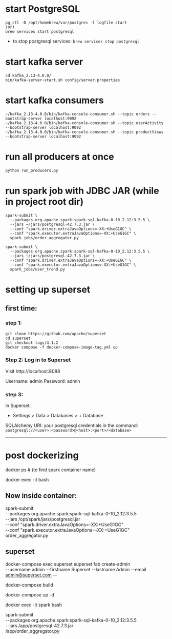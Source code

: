 
# start PostgreSQL
```
pg_ctl -D /opt/homebrew/var/postgres -l logfile start
(or)
brew services start postgresql
```

- to stop postgresql services:
`brew services stop postgresql`

# start kafka server
```
cd kafka_2.13-4.0.0/ 
bin/kafka-server-start.sh config/server.properties
```

# start kafka consumers
```
~/kafka_2.13-4.0.0/bin/kafka-console-consumer.sh --topic orders --bootstrap-server localhost:9092
~/kafka_2.13-4.0.0/bin/kafka-console-consumer.sh --topic userActivity --bootstrap-server localhost:9092
~/kafka_2.13-4.0.0/bin/kafka-console-consumer.sh --topic productViews --bootstrap-server localhost:9092
```

# run all producers at once
`python run_producers.py`


# run spark job with JDBC JAR (while in project root dir)
```
spark-submit \
  --packages org.apache.spark:spark-sql-kafka-0-10_2.12:3.5.5 \
  --jars ~/jars/postgresql-42.7.3.jar \
  --conf "spark.driver.extraJavaOptions=-XX:+UseG1GC" \
  --conf "spark.executor.extraJavaOptions=-XX:+UseG1GC" \
  spark_jobs/order_aggregator.py
```

```
spark-submit \
  --packages org.apache.spark:spark-sql-kafka-0-10_2.12:3.5.5 \
  --jars ~/jars/postgresql-42.7.3.jar \
  --conf "spark.driver.extraJavaOptions=-XX:+UseG1GC" \
  --conf "spark.executor.extraJavaOptions=-XX:+UseG1GC" \
  spark_jobs/user_trend.py
```

# setting up superset
## first time:
### step 1:
```
git clone https://github.com/apache/superset
cd superset
git checkout tags/4.1.2
docker compose -f docker-compose-image-tag.yml up
```

### Step 2: Log in to Superset
Visit http://localhost:8088

Username: admin
Password: admin

### step 3:
In Superset:
- Settings > Data > Databases > + Database

SQLAlchemy URI:
your postgresql credentials in the command:
`postgresql://<user>:<password>@<host>:<port>/<database>`

---

# post dockerizing

docker ps   # (to find spark container name)

docker exec -it <your-spark-container-name> bash

## Now inside container:
spark-submit \
  --packages org.apache.spark:spark-sql-kafka-0-10_2.12:3.5.5 \
  --jars /opt/spark/jars/postgresql.jar \
  --conf "spark.driver.extraJavaOptions=-XX:+UseG1GC" \
  --conf "spark.executor.extraJavaOptions=-XX:+UseG1GC" \
  order_aggregator.py

## superset
docker-compose exec superset superset fab create-admin \
   --username admin --firstname Superset --lastname Admin --email admin@superset.com --

docker-compose build

docker-compose up -d

docker exec -it spark bash

spark-submit \
  --packages org.apache.spark:spark-sql-kafka-0-10_2.12:3.5.5 \
  --jars /app/postgresql-42.7.3.jar \
  /app/order_aggregator.py
